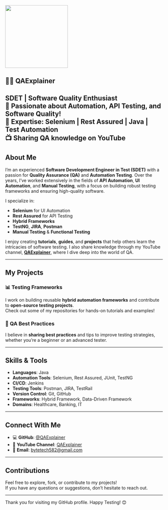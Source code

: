 <img src="https://user-images.githubusercontent.com/74038190/229223263-cf2e4b07-2615-4f87-9c38-e37600f8381a.gif" width="200">

## 👨‍💻 QAExplainer  
**SDET | Software Quality Enthusiast**  
🚀 Passionate about Automation, API Testing, and Software Quality!  
🎯 Expertise: Selenium | Rest Assured | Java | Test Automation  
📺 Sharing QA knowledge on YouTube
---

## About Me
I’m an experienced **Software Development Engineer in Test (SDET)** with a passion for **Quality Assurance (QA)** and **Automation Testing**. Over the years, I’ve worked extensively in the fields of **API Automation**, **UI Automation**, and **Manual Testing**, with a focus on building robust testing frameworks and ensuring high-quality software.

I specialize in:
- **Selenium** for UI Automation
- **Rest Assured** for API Testing
- **Hybrid Frameworks**
- **TestNG**, **JIRA**, **Postman**  
- **Manual Testing** & **Functional Testing**

I enjoy creating **tutorials**, **guides**, and **projects** that help others learn the intricacies of software testing. I also share knowledge through my YouTube channel, **[QAExplainer](https://www.youtube.com/@QAExplainer)**, where I dive deep into the world of QA.

---

## My Projects

### 📊 **Testing Frameworks**  
I work on building reusable **hybrid automation frameworks** and contribute to **open-source testing projects**.  
Check out some of my repositories for hands-on tutorials and examples!

### 🧪 **QA Best Practices**  
I believe in **sharing best practices** and tips to improve testing strategies, whether you’re a beginner or an advanced tester. 

---

## Skills & Tools

- **Languages**: Java
- **Automation Tools**: Selenium, Rest Assured, JUnit, TestNG
- **CI/CD**: Jenkins
- **Testing Tools**: Postman, JIRA, TestRail
- **Version Control**: Git, GitHub
- **Frameworks**: Hybrid Framework, Data-Driven Framework
- **Domains**: Healthcare, Banking, IT

---

## Connect With Me

- 💻 **GitHub**: [@QAExplainer](https://github.com/ByteCodeTechnical)  
- 🎥 **YouTube Channel**: [QAExplainer](https://www.youtube.com/@QAExplainer)  
- 📧 **Email**: [bytetech582@gmail.com](bytetech582@gmail.com)

---

## Contributions
Feel free to explore, fork, or contribute to my projects!  
If you have any questions or suggestions, don’t hesitate to reach out.

---

Thank you for visiting my GitHub profile. Happy Testing! 😊
